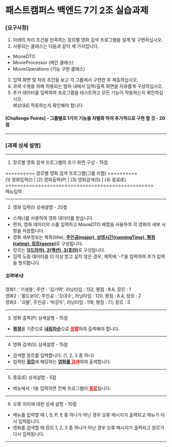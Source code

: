 # 패스트캠퍼스 백엔드 7기 2조 실습과제

### [요구사항]
1. 아래의 처리 조건을 만족하는 장르별 영화 검색 프로그램을 설계 및 구현하십시오.
2. 사용되는 클래스는 다음과 같이 세 가지입니다.
* MovieDTO
* MovieProcessor (메인 클래스)
* MovieOperations (기능 구현 클래스)
3. 입력 화면 및 처리 조건을 보고 각 그룹에서 구현한 후 제출하십시오.
4. 과제 수행을 위해 허용되는 범위 내에서 입력/출력 화면을 자유롭게 구성하십시오.
5. 추가 데이터를 입력하여 프로그램을 테스트하고 모든 기능이 작동하는지 확인하십시오.<br>예상대로 작동하는지 확인해야 합니다.

#### [Challenge Points] - 그룹별로 1가지 기능을 차별화 하여 추가적으로 구현 할 것 - 20점

***

### [과제 상세 설명]
***
1. 장르별 영화 검색 프로그램의 초기 화면 구성 - 15점

========== 장르별 영화 검색 프로그램(그룹 이름) ==========<br>
(1) 영화입력(I) | (2) 영화출력(P) | (3) 영화검색(S) | (4) 중료(E)<br>
==================================================<br>
메뉴입력 : 
***
2. 영화 입력(I) 상세설명 - 20점
* 스캐너를 사용하여 영화 데이터를 받습니다.
* 먼저, 영화 데이터의 수를 입력하고 MovieDTO 배열을 사용하여 각 영화의 세부 사항을 저장합니다.
* 영화 세부정보는 제목(title), <u><b>주인공(major), 상영시간(runningTime), 평점(rating), 장르(genre)</b></u>로 구성됩니다.
* 장르는 <u><b>1(드라마), 2(액션), 3(호러)</b></u>로 구성됩니다.
* 입력 도중 데이터를 더 이상 받고 싶지 않은 경우, 제목에 '-1'을 입력하여 추가 입력을 방지합니다.
##### 입력예시)
영화1 : '기생충', 주연 : '김기택', 러닝타임 : 132, 평점 : 8.6, 장르 : 1<br>
영화2 : '올드보이', 주인공 : '오대수', 러닝타임 : 120, 평점 : 8.4, 장르 : 2<br>
영화3 : '괴물', 주인공 : '박강두', 러닝타임 : 119, 평점 : 7.1, 장르 : 3
***
3. 영화 출력(P) 상세설명 - 15점
* <u><b>평점</b></u>을 기준으로 <u><b>내림차순</b></u>으로 <u><b><span style="color:red">정렬</span></b></u>하여 출력해야 합니다.
***
4. 영화 검색(S) 상세설명 - 15점
* 검색할 장르를 입력합니다. (1, 2, 3 중 하나)
* 입력된 <u><b>장르</b></u>에 해당하는 <u><b>영화를 <span style="color:red">검색</span></b></u>하여 출력합니다.
***
5. 종료(E) 상세설명 - 5점
* 메뉴에서 -1을 입력하면 전체 프로그램이 <u><b><span style="color:red">종료</span></b></u>됩니다.
***
6. 오류 처리에 대한 상세 설명 - 10점
* 메뉴를 입력할 때 I, S, P, E 중 하나가 아닌 경우 오류 메시지가 출력되고 메뉴가 다시 입력됩니다.
* 영화를 검색할 때 장르 1, 2, 3 중 하나가 아닌 경우 오류 메시지가 출력되고 장르가 다시 입력됩니다.
***
